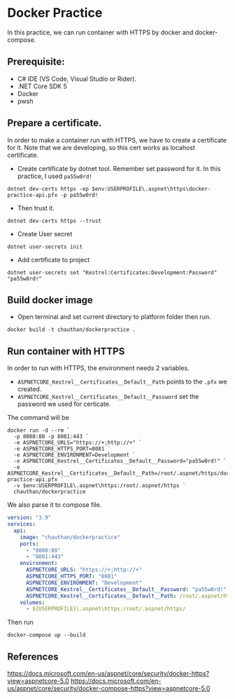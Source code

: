 ﻿# Docker Practice

In this practice, we can run container with HTTPS by docker and docker-compose.

## Prerequisite:
- C# IDE (VS Code, Visual Studio or Rider).
- .NET Core SDK 5
- Docker
- pwsh

## Prepare a certificate.
In order to make a container run with HTTPS, we have to create a certificate for it. Note that we are developing, so this cert works as locahost certificate.
- Create certificate by dotnet tool. Remember set password for it. In this practice, I used `pa55w0rd!`
```shell
dotnet dev-certs https -ep $env:USERPROFILE\.aspnet\https\docker-practice-api.pfx -p pa55w0rd!
```

- Then trust it.
```shell
dotnet dev-certs https --trust
```

- Create User secret
```shell
dotnet user-secrets init
```

- Add certificate to project
```shell
dotnet user-secrets set "Kestrel:Certificates:Development:Password" "pa55w0rd!"
```

## Build docker image
- Open terminal and set current directory to platform folder then run.
```shell
docker build -t chauthan/dockerpractice .
```

## Run container with HTTPS
In order to run with HTTPS, the environment needs 2 variables.
 - `ASPNETCORE_Kestrel__Certificates__Default__Path` points to the `.pfx` we created.
 - `ASPNETCORE_Kestrel__Certificates__Default__Password` set the password we used for certicate.

The command will be
```shell
docker run -d --rm `
  -p 8080:80 -p 8081:443 `
  -e ASPNETCORE_URLS="https://+;http://+" `
  -e ASPNETCORE_HTTPS_PORT=8081 `
  -e ASPNETCORE_ENVIRONMENT=Development `
  -e ASPNETCORE_Kestrel__Certificates__Default__Password="pa55w0rd!" `
  -e ASPNETCORE_Kestrel__Certificates__Default__Path=/root/.aspnet/https/docker-practice-api.pfx `
  -v $env:USERPROFILE\.aspnet\https:/root/.aspnet/https `
  chauthan/dockerpractice
```

We also parse it to compose file.
```yaml
version: "3.9"
services: 
  api:
    image: "chauthan/dockerpractice"
    ports:
      - "8080:80"
      - "8081:443"
    environment:
      ASPNETCORE_URLS: "https://+;http://+"
      ASPNETCORE_HTTPS_PORT: "8081"
      ASPNETCORE_ENVIRONMENT: "Development"
      ASPNETCORE_Kestrel__Certificates__Default__Password: "pa55w0rd!"
      ASPNETCORE_Kestrel__Certificates__Default__Path: /root/.aspnet/https/docker-practice-api.pfx
    volumes:
      - ${USERPROFILE}\.aspnet\https:/root/.aspnet/https/             
```
Then run
```shell
docker-compose up --build
```

## References
https://docs.microsoft.com/en-us/aspnet/core/security/docker-https?view=aspnetcore-5.0
https://docs.microsoft.com/en-us/aspnet/core/security/docker-compose-https?view=aspnetcore-5.0